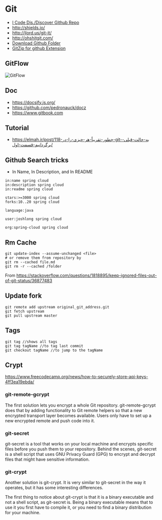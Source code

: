 # Git

- [I Code Dis./Discover Github Repo](http://icodedis.tool.cards/)
- http://shields.io/
- http://jlord.us/git-it/
- http://ohshitgit.com/
- [Download Github Folder](https://minhaskamal.github.io/DownGit/#/home)
- [GitZip for github Extension](https://chrome.google.com/webstore/detail/gitzip-for-github/ffabmkklhbepgcgfonabamgnfafbdlkn?hl=en)

## GitFlow

![GitFlow](assets/git-flow.png)

## Doc

- https://docsify.js.org/
- https://github.com/pedronauck/docz
- https://www.gitbook.com

## Tutorial

- https://elmah.ir/post/118-چطور-تقریباً-هر-چیزی-را-در-git-به-حالت-قبلی-برگردانیم-قسمت-اول/

## Github Search tricks

- In Name, In Description, and In README

```
in:name spring cloud
in:description spring cloud
in:readme spring cloud

stars:>=3000 spring cloud
forks:10..20 spring cloud

language:java

user:joshlong spring cloud

org:spring-cloud spring cloud
```

## Rm Cache

```shell
git update-index --assume-unchanged <file>
# or remove them from repository by
git rm --cached file.md
git rm -r --cached /folder
```

From <https://stackoverflow.com/questions/1818895/keep-ignored-files-out-of-git-status/36877483>

## Update fork

```shell
git remote add upstream original_git_address.git
git fetch upstream
git pull upstream master
```

## Tags

```shell
git tag //shows all tags
git tag tagName //to tag last commit
git checkout tagName //to jump to the tagName
```

## Crypt

https://www.freecodecamp.org/news/how-to-securely-store-api-keys-4ff3ea19ebda/

### git-remote-gcrypt

The first solution lets you encrypt a whole Git repository. git-remote-gcrypt does that by adding functionality to Git remote helpers so that a new encrypted transport layer becomes available. Users only have to set up a new encrypted remote and push code into it.

### git-secret

git-secret is a tool that works on your local machine and encrypts specific files before you push them to your repository. Behind the scenes, git-secret is a shell script that uses GNU Privacy Guard (GPG) to encrypt and decrypt files that might have sensitive information.

### git-crypt

Another solution is git-crypt. It is very similar to git-secret in the way it operates, but it has some interesting differences.

The first thing to notice about git-crypt is that it is a binary executable and not a shell script, as git-secret is. Being a binary executable means that to use it you first have to compile it, or you need to find a binary distribution for your machine.
